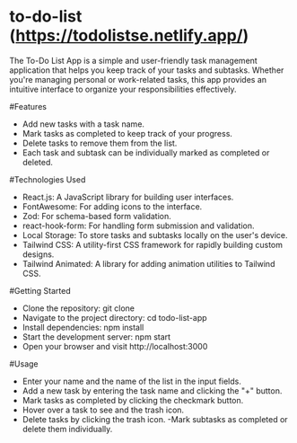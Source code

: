 # to-do-list (https://todolistse.netlify.app/)
The To-Do List App is a simple and user-friendly task management application that helps you keep track of your tasks and subtasks. Whether you're managing personal or work-related tasks, this app provides an intuitive interface to organize your responsibilities effectively.

#Features
- Add new tasks with a task name.
- Mark tasks as completed to keep track of your progress.
- Delete tasks to remove them from the list.
- Each task and subtask can be individually marked as completed or deleted.

#Technologies Used
- React.js: A JavaScript library for building user interfaces.
- FontAwesome: For adding icons to the interface.
- Zod: For schema-based form validation.
- react-hook-form: For handling form submission and validation.
- Local Storage: To store tasks and subtasks locally on the user's device.
- Tailwind CSS: A utility-first CSS framework for rapidly building custom designs.
- Tailwind Animated: A library for adding animation utilities to Tailwind CSS.

#Getting Started
- Clone the repository: git clone <repository-url>
- Navigate to the project directory: cd todo-list-app
- Install dependencies: npm install
- Start the development server: npm start
- Open your browser and visit http://localhost:3000

#Usage
- Enter your name and the name of the list in the input fields.
- Add a new task by entering the task name and clicking the "+" button.
- Mark tasks as completed by clicking the checkmark button.
- Hover over a task to see and the trash icon.
- Delete tasks by clicking the trash icon.
-Mark subtasks as completed or delete them individually.
